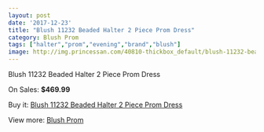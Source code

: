 ```yaml
---
layout: post
date: '2017-12-23'
title: "Blush 11232 Beaded Halter 2 Piece Prom Dress"
category: Blush Prom
tags: ["halter","prom","evening","brand","blush"]
image: http://img.princessan.com/40810-thickbox_default/blush-11232-beaded-halter-2-piece-prom-dress.jpg
---
```

Blush 11232 Beaded Halter 2 Piece Prom Dress

On Sales: **$469.99**
<a href="https://www.princessan.com/en/blush-prom/19052-blush-11232-beaded-halter-2-piece-prom-dress.html"><amp-img layout="responsive" width="600" height="600" src="//img.princessan.com/40810-thickbox_default/blush-11232-beaded-halter-2-piece-prom-dress.jpg" alt="Blush 11232 Beaded Halter 2 Piece Prom Dress 0" /></a>
<a href="https://www.princessan.com/en/blush-prom/19052-blush-11232-beaded-halter-2-piece-prom-dress.html"><amp-img layout="responsive" width="600" height="600" src="//img.princessan.com/40812-thickbox_default/blush-11232-beaded-halter-2-piece-prom-dress.jpg" alt="Blush 11232 Beaded Halter 2 Piece Prom Dress 1" /></a>
<a href="https://www.princessan.com/en/blush-prom/19052-blush-11232-beaded-halter-2-piece-prom-dress.html"><amp-img layout="responsive" width="600" height="600" src="//img.princessan.com/40811-thickbox_default/blush-11232-beaded-halter-2-piece-prom-dress.jpg" alt="Blush 11232 Beaded Halter 2 Piece Prom Dress 2" /></a>

Buy it: [Blush 11232 Beaded Halter 2 Piece Prom Dress](https://www.princessan.com/en/blush-prom/19052-blush-11232-beaded-halter-2-piece-prom-dress.html "Blush 11232 Beaded Halter 2 Piece Prom Dress")

View more: [Blush Prom](https://www.princessan.com/en/180-blush-prom "Blush Prom")